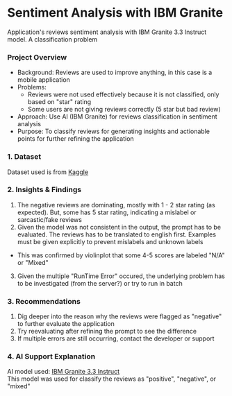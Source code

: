 # Sentiment Analysis with IBM Granite
Application's reviews sentiment analysis with IBM Granite 3.3 Instruct model. A classification problem 
### Project Overview
- Background: Reviews are used to improve anything, in this case is a mobile application
- Problems:
  - Reviews were not used effectively because it is not classified, only based on "star" rating
  - Some users are not giving reviews correctly (5 star but bad review)
- Approach: Use AI (IBM Granite) for reviews classification in sentiment analysis
- Purpose: To classify reviews for generating insights and actionable points for further refining the application
### 1. Dataset
Dataset used is from [Kaggle](https://www.kaggle.com/datasets/ahmadseloabadi/tix-id-app-reviews-from-google-play-store/data)
### 2. Insights & Findings
1. The negative reviews are dominating, mostly with 1 - 2 star rating (as expected). But, some has 5 star rating, indicating a mislabel or sarcastic/fake reviews
2. Given the model was not consistent in the output, the prompt has to be evaluated. The reviews has to be translated to english first. Examples must be given explicitly to prevent mislabels and unknown labels
- This was confirmed by violinplot that some 4-5 scores are labeled "N/A" or "Mixed"
3. Given the multiple "RunTime Error" occured, the underlying problem has to be investigated (from the server?) or try to run in batch
### 3. Recommendations
1. Dig deeper into the reason why the reviews were flagged as "negative" to further evaluate the application
2. Try reevaluating after refining the prompt to see the difference
3. If multiple errors are still occurring, contact the developer or support
### 4. AI Support Explanation
AI model used: [IBM Granite 3.3 Instruct](https://replicate.com/ibm-granite/granite-3.3-8b-instruct) \
This model was used for classify the reviews as "positive", "negative", or "mixed"
